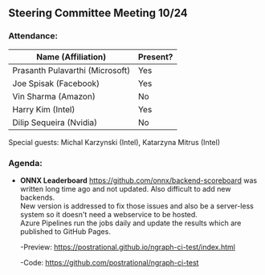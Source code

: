 ## Steering Committee Meeting 10/24

### Attendance:

| Name (Affiliation) | Present? |
| ------------------------------- | --- |
| Prasanth Pulavarthi (Microsoft) | Yes |
| Joe Spisak (Facebook)           | Yes |
| Vin Sharma (Amazon)             | No | 
| Harry Kim (Intel)               | Yes |
| Dilip Sequeira (Nvidia)         | No |

Special guests: Michal Karzynski (Intel), Katarzyna Mitrus (Intel)

### Agenda:

* **ONNX Leaderboard** 
https://github.com/onnx/backend-scoreboard was written long time ago and not updated. Also difficult to add new backends.  
New version is addressed to fix those issues and also be a server-less system so it doesn't need a webservice to be hosted.  
Azure Pipelines run the jobs daily and update the results which are published to GitHub Pages.

  -Preview: https://postrational.github.io/ngraph-ci-test/index.html
  
  -Code: https://github.com/postrational/ngraph-ci-test
